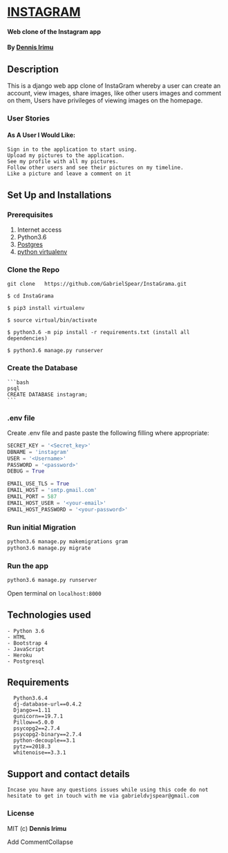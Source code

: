 # [INSTAGRAM](https://instagramal.herokuapp.com/)
#### Web clone of the Instagram app
#### By **[Dennis Irimu](https://github.com/DennisIrimu/)**

## Description
This is a django web app clone of InstaGram whereby a user can create an account, view images, share images, like other users images and comment on them,
Users have privileges of viewing images on the homepage.

### User Stories

####  As A User I Would Like:

    Sign in to the application to start using.
    Upload my pictures to the application.
    See my profile with all my pictures.
    Follow other users and see their pictures on my timeline.
    Like a picture and leave a comment on it


## Set Up and Installations

### Prerequisites
1. Internet access
2. Python3.6
3. [Postgres](https://www.postgresql.org/download/)
4. [python virtualenv](https://gist.github.com/Geoyi/d9fab4f609e9f75941946be45000632b)

### Clone the Repo

    git clone   https://github.com/GabrielSpear/InstaGrama.git

    $ cd InstaGrama

    $ pip3 install virtualenv

    $ source virtual/bin/activate

    $ python3.6 -m pip install -r requirements.txt (install all dependencies)

    $ python3.6 manage.py runserver

### Create the Database

    ```bash
    psql
    CREATE DATABASE instagram;
    ```

### .env file
Create .env file and paste paste the following filling where appropriate:
```python
SECRET_KEY = '<Secret_key>'
DBNAME = 'instagram'
USER = '<Username>'
PASSWORD = '<password>'
DEBUG = True

EMAIL_USE_TLS = True
EMAIL_HOST = 'smtp.gmail.com'
EMAIL_PORT = 587
EMAIL_HOST_USER = '<your-email>'
EMAIL_HOST_PASSWORD = '<your-password>'
```

### Run initial Migration

```bash
python3.6 manage.py makemigrations gram
python3.6 manage.py migrate
```

### Run the app
```bash
python3.6 manage.py runserver
```
Open terminal on `localhost:8000`

## Technologies used
    - Python 3.6
    - HTML
    - Bootstrap 4
    - JavaScript
    - Heroku
    - Postgresql

##  Requirements

      Python3.6.4
      dj-database-url==0.4.2
      Django==1.11
      gunicorn==19.7.1
      Pillow==5.0.0
      psycopg2==2.7.4
      psycopg2-binary==2.7.4
      python-decouple==3.1
      pytz==2018.3
      whitenoise==3.3.1

## Support and contact details
```
Incase you have any questions issues while using this code do not hesitate to get in touch with me via gabrieldvjspear@gmail.com
```
### License
MIT (c) **Dennis Irimu**


Add CommentCollapse 
